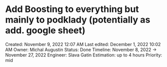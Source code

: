 # Add Boosting to everything but mainly to podklady (potentially as add. google sheet)

Created: November 9, 2022 12:07 AM
Last edited: December 1, 2022 10:02 AM
Owner: Michal Augustin
Status: Done
Timeline: November 8, 2022 → November 27, 2022
Engineer: Slava Gatin
Estimation: up to 4 hours
Priority: mid